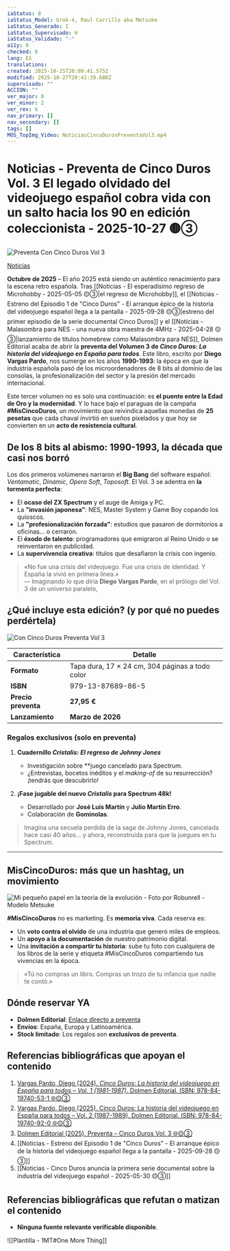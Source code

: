 ```yaml
---
iaStatus: 8
iaStatus_Model: Grok-4, Raul Carrillo aka Metsuke
iaStatus_Generado: I
iaStatus_Supervisado: H
iaStatus_Validado: "-"
a11y: 0
checked: 0
lang: ES
translations:
created: 2025-10-25T20:09:41.575Z
modified: 2025-10-27T20:41:39.688Z
supervisado: ""
ACCION: ""
ver_major: 0
ver_minor: 2
ver_rev: 6
nav_primary: []
nav_secondary: []
tags: []
MOS_TopImg_Video: NoticiasCincoDurosPreventaVol3.mp4
---
```

# Noticias - Preventa de Cinco Duros Vol. 3 El legado olvidado del videojuego español cobra vida con un salto hacia los 90 en edición coleccionista - 2025-10-27 🟡③


![Preventa Con Cinco Duros Vol 3](PublicBrain/_resources/2da7c0eabe742fa7f8bab3ed5af9af0e_MD5.jpg)

[Noticias](https://metsuke.com/noticias.html)

**Octubre de 2025** – El año 2025 está siendo un auténtico renacimiento para la escena retro española. Tras [[Noticias - El esperadísimo regreso de Microhobby - 2025-05-05 🟡③|el regreso de Microhobby]], el [[Noticias - Estreno del Episodio 1 de "Cinco Duros" - El arranque épico de la historia del videojuego español llega a la pantalla - 2025-09-28 🟡③|estreno del primer episodio de la serie documental Cinco Duros]] y el [[Noticias - Malasombra para NES - una nueva obra maestra de 4MHz - 2025-04-28 🟡③|lanzamiento de títulos homebrew como Malasombra para NES]], Dolmen Editorial acaba de abrir la **preventa del Volumen 3 de *Cinco Duros: La historia del videojuego en España para todos***. Este libro, escrito por **Diego Vargas Pardo**, nos sumerge en los años **1990-1993**: la época en que la industria española pasó de los microordenadores de 8 bits al dominio de las consolas, la profesionalización del sector y la presión del mercado internacional.

Este tercer volumen no es solo una continuación: es **el puente entre la Edad de Oro y la modernidad**. Y lo hace bajo el paraguas de la campaña **#MisCincoDuros**, un movimiento que reivindica aquellas monedas de **25 pesetas** que cada chaval invirtió en sueños pixelados y que hoy se convierten en un **acto de resistencia cultural**.

## De los 8 bits al abismo: 1990-1993, la década que casi nos borró

Los dos primeros volúmenes narraron el **Big Bang** del software español: *Ventamatic*, *Dinamic*, *Opera Soft*, *Toposoft*. El Vol. 3 se adentra en **la tormenta perfecta**:

- El **ocaso del ZX Spectrum** y el auge de Amiga y PC.  
- La **"invasión japonesa"**: NES, Master System y Game Boy copando los quioscos.  
- La **"profesionalización forzada"**: estudios que pasaron de dormitorios a oficinas… o cerraron.  
- El **éxodo de talento**: programadores que emigraron al Reino Unido o se reinventaron en publicidad.  
- La **supervivencia creativa**: títulos que desafiaron la crisis con ingenio.

> «No fue una crisis del videojuego. Fue una crisis de identidad. Y España la vivió en primera línea.»  
> — Imaginando lo que diria  **Diego Vargas Pardo**, en el prólogo del Vol. 3 de un universo paralelo,

## ¿Qué incluye esta edición? (y por qué no puedes perdértela)


![Con Cinco Duros Preventa Vol 3](PublicBrain/_resources/e6536315a05e5652173670b93bcb02e6_MD5.jpeg)

| Característica      | Detalle                                         |
| ------------------- | ----------------------------------------------- |
| **Formato**         | Tapa dura, 17 × 24 cm, 304 páginas a todo color |
| **ISBN**            | 979-13-87689-86-5                               |
| **Precio preventa** | **27,95 €**                                     |
| **Lanzamiento**     | **Marzo de 2026**                               |

### Regalos exclusivos (solo en preventa)

1. **Cuadernillo *Cristalis: El regreso de Johnny Jones***  
   - Investigación sobre   **juego cancelado para Spectrum.  
   - ¿Entrevistas, bocetos inéditos y el *making-of* de su resurrección? ¡tendrás que descubrirlo!

2. **¡Fase jugable del nuevo *Cristalis* para Spectrum 48k!**  
   - Desarrollado por **José Luis Martín** y **Julio Martín Erro**.  
   - Colaboración de **Gominolas**.

> Imagina una secuela perdida de la saga de Johnny Jones, cancelada hace casi 40 años... y ahora, reconstruida para que la juegues en tu Spectrum.

---

## MisCincoDuros: más que un hashtag, un movimiento


![Mi pequeño papel en la teoria de la evolución - Foto por Robunrell - Modelo Metsuke](PublicBrain/_resources/d220d3bd2235cf59c98072794538318e_MD5.jpeg)

**#MisCincoDuros** no es marketing. Es **memoria viva**. Cada reserva es:

- Un **voto contra el olvido** de una industria que generó miles de empleos.  
- Un **apoyo a la documentación** de nuestro patrimonio digital.  
- Una **invitación a compartir tu historia**: sube tu foto con cualquiera de los libros de la serie y etiqueta #MisCincoDuros compartiendo tus vivencias en la época.

> «Tú no compras un libro. Compras un trozo de tu infancia que nadie te contó.»  

## Dónde reservar YA

- **Dolmen Editorial**: [Enlace directo a preventa](https://dolmeneditorial.com/tienda/cinco-duros-la-historia-del-videojuego-en-espana-para-todos-vol-3/)  
- **Envíos**: España, Europa y Latinoamérica.  
- **Stock limitado**: Los regalos son **exclusivos de preventa**.

## Referencias bibliográficas que **apoyan** el contenido

1. [Vargas Pardo, Diego (2024). *Cinco Duros: La historia del videojuego en España para todos – Vol. 1 (1981-1987)*. Dolmen Editorial. ISBN: 978-84-19740-53-1  🌐🟡③](https://dolmeneditorial.com/tienda/cinco-duros-la-historia-del-videojuego-en-espana-para-todos-vol-1/)
2. [Vargas Pardo, Diego (2025). Cinco Duros: La historia del videojuego en España para todos – Vol. 2 (1987-1989). Dolmen Editorial. ISBN: 978-84-19740-92-0 🌐🟡③](https://dolmeneditorial.com/tienda/cinco-duros-la-historia-del-videojuego-en-espana-para-todos-vol-2/)
3. [Dolmen Editorial (2025). Preventa – Cinco Duros Vol. 3   🌐🟡③](https://dolmeneditorial.com/tienda/cinco-duros-la-historia-del-videojuego-en-espana-para-todos-vol-3/)
4. [[Noticias - Estreno del Episodio 1 de "Cinco Duros" - El arranque épico de la historia del videojuego español llega a la pantalla - 2025-09-28 🟡③]]
5. [[Noticias - Cinco Duros anuncia la primera serie documental sobre la industria del videojuego español - 2025-05-30 🟡③]]

## Referencias bibliográficas que **refutan o matizan** el contenido

- **Ninguna fuente relevante verificable disponible**.  

![[Plantilla - 1MT#One More Thing]]